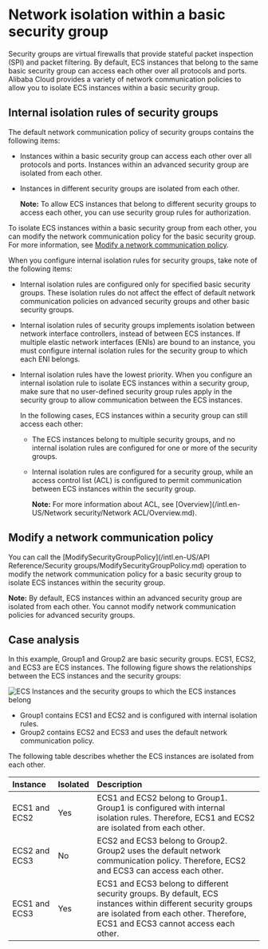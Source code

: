 # Network isolation within a basic security group

Security groups are virtual firewalls that provide stateful packet inspection \(SPI\) and packet filtering. By default, ECS instances that belong to the same basic security group can access each other over all protocols and ports. Alibaba Cloud provides a variety of network communication policies to allow you to isolate ECS instances within a basic security group.

## Internal isolation rules of security groups

The default network communication policy of security groups contains the following items:

-   Instances within a basic security group can access each other over all protocols and ports. Instances within an advanced security group are isolated from each other.
-   Instances in different security groups are isolated from each other.

    **Note:** To allow ECS instances that belong to different security groups to access each other, you can use security group rules for authorization.


To isolate ECS instances within a basic security group from each other, you can modify the network communication policy for the basic security group. For more information, see [Modify a network communication policy](#section_tmy_scv_tfb).

When you configure internal isolation rules for security groups, take note of the following items:

-   Internal isolation rules are configured only for specified basic security groups. These isolation rules do not affect the effect of default network communication policies on advanced security groups and other basic security groups.
-   Internal isolation rules of security groups implements isolation between network interface controllers, instead of between ECS instances. If multiple elastic network interfaces \(ENIs\) are bound to an instance, you must configure internal isolation rules for the security group to which each ENI belongs.
-   Internal isolation rules have the lowest priority. When you configure an internal isolation rule to isolate ECS instances within a security group, make sure that no user-defined security group rules apply in the security group to allow communication between the ECS instances.

    In the following cases, ECS instances within a security group can still access each other:

    -   The ECS instances belong to multiple security groups, and no internal isolation rules are configured for one or more of the security groups.
    -   Internal isolation rules are configured for a security group, while an access control list \(ACL\) is configured to permit communication between ECS instances within the security group.

        **Note:** For more information about ACL, see [Overview](/intl.en-US/Network security/Network ACL/Overview.md).


## Modify a network communication policy

You can call the [ModifySecurityGroupPolicy](/intl.en-US/API Reference/Security groups/ModifySecurityGroupPolicy.md) operation to modify the network communication policy for a basic security group to isolate ECS instances within the security group.

**Note:** By default, ECS instances within an advanced security group are isolated from each other. You cannot modify network communication policies for advanced security groups.

## Case analysis

In this example, Group1 and Group2 are basic security groups. ECS1, ECS2, and ECS3 are ECS instances. The following figure shows the relationships between the ECS instances and the security groups:

![ECS Instances and the security groups to which the ECS instances belong](https://static-aliyun-doc.oss-accelerate.aliyuncs.com/assets/img/en-US/6014488951/p31133.png)

-   Group1 contains ECS1 and ECS2 and is configured with internal isolation rules.
-   Group2 contains ECS2 and ECS3 and uses the default network communication policy.

The following table describes whether the ECS instances are isolated from each other.

|Instance|Isolated|Description|
|:-------|:-------|:----------|
|ECS1 and ECS2|Yes|ECS1 and ECS2 belong to Group1. Group1 is configured with internal isolation rules. Therefore, ECS1 and ECS2 are isolated from each other.|
|ECS2 and ECS3|No|ECS2 and ECS3 belong to Group2. Group2 uses the default network communication policy. Therefore, ECS2 and ECS3 can access each other.|
|ECS1 and ECS3|Yes|ECS1 and ECS3 belong to different security groups. By default, ECS instances within different security groups are isolated from each other. Therefore, ECS1 and ECS3 cannot access each other.|

